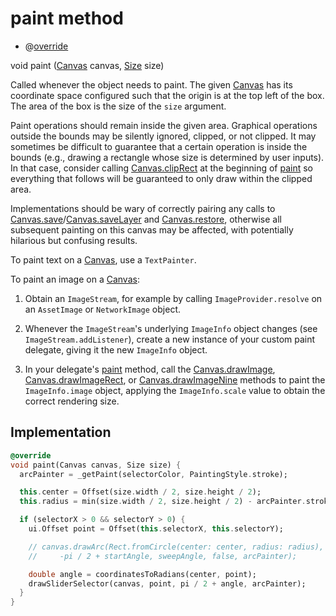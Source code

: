 


# paint method







- @[override](https://api.flutter.dev/flutter/dart-core/override-constant.html)

void paint
([Canvas](https://api.flutter.dev/flutter/dart-ui/Canvas-class.html) canvas, [Size](https://api.flutter.dev/flutter/dart-ui/Size-class.html) size)





<p>Called whenever the object needs to paint. The given <a href="https://api.flutter.dev/flutter/dart-ui/Canvas-class.html">Canvas</a> has its
coordinate space configured such that the origin is at the top left of the
box. The area of the box is the size of the <code>size</code> argument.</p>
<p>Paint operations should remain inside the given area. Graphical
operations outside the bounds may be silently ignored, clipped, or not
clipped. It may sometimes be difficult to guarantee that a certain
operation is inside the bounds (e.g., drawing a rectangle whose size is
determined by user inputs). In that case, consider calling
<a href="https://api.flutter.dev/flutter/dart-ui/Canvas/clipRect.html">Canvas.clipRect</a> at the beginning of <a href="../../components_slider_component_slider_component/SelectorArcPainter/paint.md">paint</a> so everything that follows
will be guaranteed to only draw within the clipped area.</p>
<p>Implementations should be wary of correctly pairing any calls to
<a href="https://api.flutter.dev/flutter/dart-ui/Canvas/save.html">Canvas.save</a>/<a href="https://api.flutter.dev/flutter/dart-ui/Canvas/saveLayer.html">Canvas.saveLayer</a> and <a href="https://api.flutter.dev/flutter/dart-ui/Canvas/restore.html">Canvas.restore</a>, otherwise all
subsequent painting on this canvas may be affected, with potentially
hilarious but confusing results.</p>
<p>To paint text on a <a href="https://api.flutter.dev/flutter/dart-ui/Canvas-class.html">Canvas</a>, use a <code>TextPainter</code>.</p>
<p>To paint an image on a <a href="https://api.flutter.dev/flutter/dart-ui/Canvas-class.html">Canvas</a>:</p>
<ol>
<li>
<p>Obtain an <code>ImageStream</code>, for example by calling <code>ImageProvider.resolve</code>
on an <code>AssetImage</code> or <code>NetworkImage</code> object.</p>
</li>
<li>
<p>Whenever the <code>ImageStream</code>'s underlying <code>ImageInfo</code> object changes
(see <code>ImageStream.addListener</code>), create a new instance of your custom
paint delegate, giving it the new <code>ImageInfo</code> object.</p>
</li>
<li>
<p>In your delegate's <a href="../../components_slider_component_slider_component/SelectorArcPainter/paint.md">paint</a> method, call the <a href="https://api.flutter.dev/flutter/dart-ui/Canvas/drawImage.html">Canvas.drawImage</a>,
<a href="https://api.flutter.dev/flutter/dart-ui/Canvas/drawImageRect.html">Canvas.drawImageRect</a>, or <a href="https://api.flutter.dev/flutter/dart-ui/Canvas/drawImageNine.html">Canvas.drawImageNine</a> methods to paint the
<code>ImageInfo.image</code> object, applying the <code>ImageInfo.scale</code> value to
obtain the correct rendering size.</p>
</li>
</ol>



## Implementation

```dart
@override
void paint(Canvas canvas, Size size) {
  arcPainter = _getPaint(selectorColor, PaintingStyle.stroke);

  this.center = Offset(size.width / 2, size.height / 2);
  this.radius = min(size.width / 2, size.height / 2) - arcPainter.strokeWidth;

  if (selectorX > 0 && selectorY > 0) {
    ui.Offset point = Offset(this.selectorX, this.selectorY);

    // canvas.drawArc(Rect.fromCircle(center: center, radius: radius),
    //     -pi / 2 + startAngle, sweepAngle, false, arcPainter);

    double angle = coordinatesToRadians(center, point);
    drawSliderSelector(canvas, point, pi / 2 + angle, arcPainter);
  }
}
```







